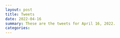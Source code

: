```yaml
---
layout: post
title: Tweets
date: 2022-04-16
summary: These are the tweets for April 16, 2022.
categories:
---
```


